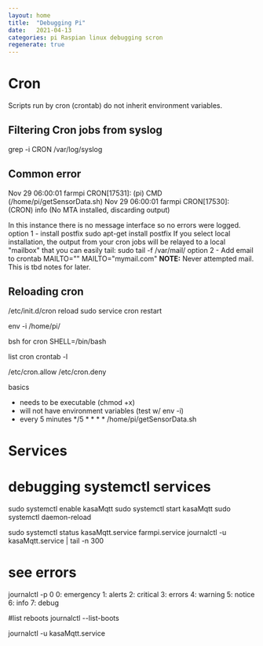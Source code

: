 ```yaml
---
layout: home
title:  "Debugging Pi"
date:   2021-04-13
categories: pi Raspian linux debugging scron
regenerate: true
---
```

# Cron 
Scripts run by cron (crontab) do not inherit environment variables.

## Filtering Cron jobs from syslog
grep -i CRON /var/log/syslog

## Common error
Nov 29 06:00:01 farmpi CRON[17531]: (pi) CMD (/home/pi/getSensorData.sh)
Nov 29 06:00:01 farmpi CRON[17530]: (CRON) info (No MTA installed, discarding output)

In this instance there is no message interface so no errors were logged.
option 1 - install postfix
    sudo apt-get install postfix
    If you select local installation, the output from your cron jobs will be relayed to a local "mailbox" that you can easily tail:
    sudo tail -f /var/mail/<cron user>
option 2 - Add email to crontab
    MAILTO=""
    MAILTO="mymail.com"
   **NOTE:**  Never attempted mail.  This is tbd notes for later.

## Reloading cron
/etc/init.d/cron reload
sudo service cron restart 

env -i /home/pi/<yourScriptName>

bsh for cron
SHELL=/bin/bash

list cron
crontab -l

/etc/cron.allow
/etc/cron.deny

basics
- needs to be executable (chmod +x)
- will not have environment variables (test w/ env -i)
- every 5 minutes
    */5 * * * * /home/pi/getSensorData.sh

# Services
# debugging systemctl services
sudo systemctl enable kasaMqtt
sudo systemctl start kasaMqtt
sudo systemctl daemon-reload

sudo systemctl status kasaMqtt.service
        farmpi.service
journalctl -u kasaMqtt.service | tail -n 300


# see errors
journalctl -p 0
0: emergency
1: alerts
2: critical
3: errors
4: warning
5: notice
6: info
7: debug

#list reboots
journalctl --list-boots

journalctl -u kasaMqtt.service